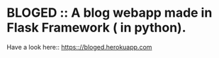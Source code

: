 # BLOGED :: A blog webapp made in Flask Framework ( in python).

Have a look here:: [https:://bloged.herokuapp.com](https://bloged.herokuapp.com)
